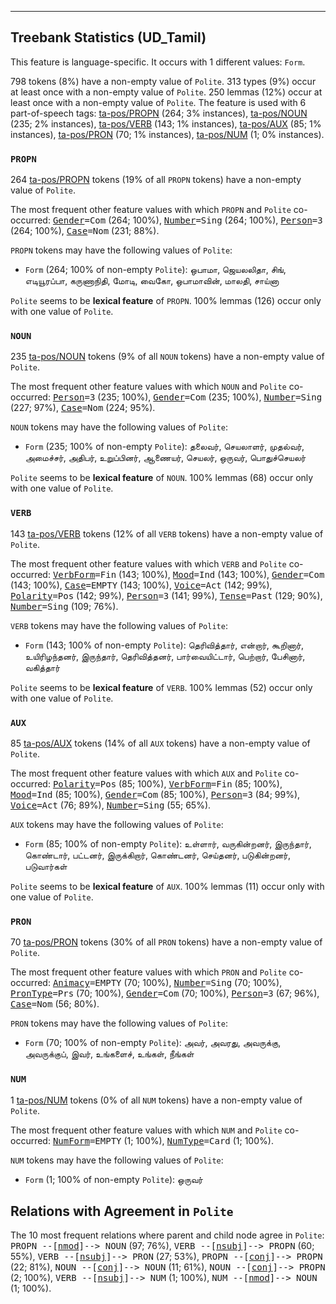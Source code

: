 

--------------------------------------------------------------------------------

## Treebank Statistics (UD_Tamil)

This feature is language-specific.
It occurs with 1 different values: `Form`.

798 tokens (8%) have a non-empty value of `Polite`.
313 types (9%) occur at least once with a non-empty value of `Polite`.
250 lemmas (12%) occur at least once with a non-empty value of `Polite`.
The feature is used with 6 part-of-speech tags: [ta-pos/PROPN]() (264; 3% instances), [ta-pos/NOUN]() (235; 2% instances), [ta-pos/VERB]() (143; 1% instances), [ta-pos/AUX]() (85; 1% instances), [ta-pos/PRON]() (70; 1% instances), [ta-pos/NUM]() (1; 0% instances).

### `PROPN`

264 [ta-pos/PROPN]() tokens (19% of all `PROPN` tokens) have a non-empty value of `Polite`.

The most frequent other feature values with which `PROPN` and `Polite` co-occurred: <tt><a href="Gender.html">Gender</a>=Com</tt> (264; 100%), <tt><a href="Number.html">Number</a>=Sing</tt> (264; 100%), <tt><a href="Person.html">Person</a>=3</tt> (264; 100%), <tt><a href="Case.html">Case</a>=Nom</tt> (231; 88%).

`PROPN` tokens may have the following values of `Polite`:

* `Form` (264; 100% of non-empty `Polite`): ஒபாமா, ஜெயலலிதா, சிங், எடியூரப்பா, கருணாநிதி, மோடி, வைகோ, ஒபாமாவின், மாலதி, சாய்னா

`Polite` seems to be **lexical feature** of `PROPN`. 100% lemmas (126) occur only with one value of `Polite`.

### `NOUN`

235 [ta-pos/NOUN]() tokens (9% of all `NOUN` tokens) have a non-empty value of `Polite`.

The most frequent other feature values with which `NOUN` and `Polite` co-occurred: <tt><a href="Person.html">Person</a>=3</tt> (235; 100%), <tt><a href="Gender.html">Gender</a>=Com</tt> (235; 100%), <tt><a href="Number.html">Number</a>=Sing</tt> (227; 97%), <tt><a href="Case.html">Case</a>=Nom</tt> (224; 95%).

`NOUN` tokens may have the following values of `Polite`:

* `Form` (235; 100% of non-empty `Polite`): தலைவர், செயலாளர், முதல்வர், அமைச்சர், அதிபர், உறுப்பினர், ஆணையர், செயலர், ஒருவர், பொதுச்செயலர்

`Polite` seems to be **lexical feature** of `NOUN`. 100% lemmas (68) occur only with one value of `Polite`.

### `VERB`

143 [ta-pos/VERB]() tokens (12% of all `VERB` tokens) have a non-empty value of `Polite`.

The most frequent other feature values with which `VERB` and `Polite` co-occurred: <tt><a href="VerbForm.html">VerbForm</a>=Fin</tt> (143; 100%), <tt><a href="Mood.html">Mood</a>=Ind</tt> (143; 100%), <tt><a href="Gender.html">Gender</a>=Com</tt> (143; 100%), <tt><a href="Case.html">Case</a>=EMPTY</tt> (143; 100%), <tt><a href="Voice.html">Voice</a>=Act</tt> (142; 99%), <tt><a href="Polarity.html">Polarity</a>=Pos</tt> (142; 99%), <tt><a href="Person.html">Person</a>=3</tt> (141; 99%), <tt><a href="Tense.html">Tense</a>=Past</tt> (129; 90%), <tt><a href="Number.html">Number</a>=Sing</tt> (109; 76%).

`VERB` tokens may have the following values of `Polite`:

* `Form` (143; 100% of non-empty `Polite`): தெரிவித்தார், என்றார், கூறினார், உயிரிழந்தனர், இருந்தார், தெரிவித்தனர், பார்வையிட்டார், பெற்றார், பேசினார், வகித்தார்

`Polite` seems to be **lexical feature** of `VERB`. 100% lemmas (52) occur only with one value of `Polite`.

### `AUX`

85 [ta-pos/AUX]() tokens (14% of all `AUX` tokens) have a non-empty value of `Polite`.

The most frequent other feature values with which `AUX` and `Polite` co-occurred: <tt><a href="Polarity.html">Polarity</a>=Pos</tt> (85; 100%), <tt><a href="VerbForm.html">VerbForm</a>=Fin</tt> (85; 100%), <tt><a href="Mood.html">Mood</a>=Ind</tt> (85; 100%), <tt><a href="Gender.html">Gender</a>=Com</tt> (85; 100%), <tt><a href="Person.html">Person</a>=3</tt> (84; 99%), <tt><a href="Voice.html">Voice</a>=Act</tt> (76; 89%), <tt><a href="Number.html">Number</a>=Sing</tt> (55; 65%).

`AUX` tokens may have the following values of `Polite`:

* `Form` (85; 100% of non-empty `Polite`): உள்ளார், வருகின்றனர், இருந்தார், கொண்டார், பட்டனர், இருக்கிறார், கொண்டனர், செய்தனர், படுகின்றனர், படுவார்கள்

`Polite` seems to be **lexical feature** of `AUX`. 100% lemmas (11) occur only with one value of `Polite`.

### `PRON`

70 [ta-pos/PRON]() tokens (30% of all `PRON` tokens) have a non-empty value of `Polite`.

The most frequent other feature values with which `PRON` and `Polite` co-occurred: <tt><a href="Animacy.html">Animacy</a>=EMPTY</tt> (70; 100%), <tt><a href="Number.html">Number</a>=Sing</tt> (70; 100%), <tt><a href="PronType.html">PronType</a>=Prs</tt> (70; 100%), <tt><a href="Gender.html">Gender</a>=Com</tt> (70; 100%), <tt><a href="Person.html">Person</a>=3</tt> (67; 96%), <tt><a href="Case.html">Case</a>=Nom</tt> (56; 80%).

`PRON` tokens may have the following values of `Polite`:

* `Form` (70; 100% of non-empty `Polite`): அவர், அவரது, அவருக்கு, அவருக்குப், இவர், உங்களைச், உங்கள், நீங்கள்

### `NUM`

1 [ta-pos/NUM]() tokens (0% of all `NUM` tokens) have a non-empty value of `Polite`.

The most frequent other feature values with which `NUM` and `Polite` co-occurred: <tt><a href="NumForm.html">NumForm</a>=EMPTY</tt> (1; 100%), <tt><a href="NumType.html">NumType</a>=Card</tt> (1; 100%).

`NUM` tokens may have the following values of `Polite`:

* `Form` (1; 100% of non-empty `Polite`): ஒருவர்

## Relations with Agreement in `Polite`

The 10 most frequent relations where parent and child node agree in `Polite`:
<tt>PROPN --[<a href="../dep/nmod.html">nmod</a>]--> NOUN</tt> (97; 76%),
<tt>VERB --[<a href="../dep/nsubj.html">nsubj</a>]--> PROPN</tt> (60; 55%),
<tt>VERB --[<a href="../dep/nsubj.html">nsubj</a>]--> PRON</tt> (27; 53%),
<tt>PROPN --[<a href="../dep/conj.html">conj</a>]--> PROPN</tt> (22; 81%),
<tt>NOUN --[<a href="../dep/conj.html">conj</a>]--> NOUN</tt> (11; 61%),
<tt>NOUN --[<a href="../dep/conj.html">conj</a>]--> PROPN</tt> (2; 100%),
<tt>VERB --[<a href="../dep/nsubj.html">nsubj</a>]--> NUM</tt> (1; 100%),
<tt>NUM --[<a href="../dep/nmod.html">nmod</a>]--> NOUN</tt> (1; 100%).

